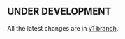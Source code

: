 ## UNDER DEVELOPMENT

All the latest changes are in [v1 branch](https://github.com/Jeiwan/eosgo/tree/v1).
